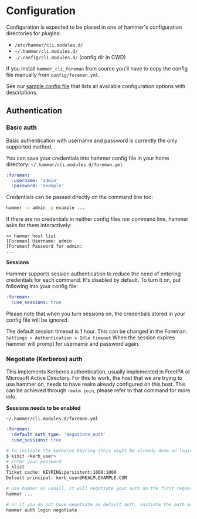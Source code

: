 Configuration
=============

Configuration is expected to be placed in one of hammer's configuration directories for plugins:
- `/etc/hammer/cli.modules.d/`
- `~/.hammer/cli.modules.d/`
- `./.config/cli.modules.d/` (config dir in CWD)

If you install `hammer_cli_foreman` from source you'll have to copy the config file manually
from `config/foreman.yml`.

See our [sample config file](https://github.com/theforeman/hammer-cli-foreman/blob/master/config/foreman.yml)
that lists all available configuration options with descriptions.

## Authentication
### Basic auth
Basic authentication with username and password is currently the only supported method.

You can save your credentials into hammer config file in your home directory:
`~/.hammer/cli.modules.d/foreman.yml`
```yaml
:foreman:
  :username: 'admin'
  :password: 'example'
```

Credentials can be passed directly on the command line too:
```bash
hammer -u admin -p example ...
```

If there are no credentials in neither config files nor command line, hammer asks for them interactively:
```
>> hammer host list
[Foreman] Username: admin
[Foreman] Password for admin:
...
```

**Sessions**

Hammer supports session authentication to reduce the need of entering credentials for each command.
It's disabled by default. To turn it on, put following into your config file:
```yaml
:foreman:
  :use_sessions: true
```
Please note that when you turn sessions on, the credentials stored in your config file will be ignored.

The default session timeout is 1 hour. This can be changed in the Foreman: `Settings > Authentication > Idle timeout`
When the session expires hammer will prompt for username and password again.

### Negotiate (Kerberos) auth

This implements Kerberos authentication, usually implemented in FreeIPA or Microsoft Active Directory.
For this to work, the host that we are trying to use hammer on, needs to have realm already configured on this host.
This can be achieved through `realm join`, please refer to that command for more info.

**Sessions needs to be enabled**

`~/.hammer/cli.modules.d/foreman.yml`
```yaml
:foreman:
  :default_auth_type: 'Negotiate_Auth'
  :use_sessions: true
```

```bash
# To initiate the kerberos keyring (this might be already done on login)
$ kinit <kerb_user>
# Enter your password
$ klist
Ticket cache: KEYRING:persistent:1000:1000
Default principal: kerb_user@REALM.EXAMPLE.COM

# use hammer as usuall, it will negotiate your auth on the first request
hammer ...

# or if you do not have negotiate as default auth, initiate the auth manually
hammer auth login negotiate
```
